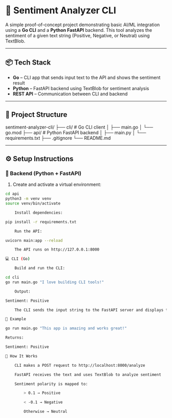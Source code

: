 # 🧠 Sentiment Analyzer CLI

A simple proof-of-concept project demonstrating basic AI/ML integration using a **Go CLI** and a **Python FastAPI** backend. This tool analyzes the sentiment of a given text string (Positive, Negative, or Neutral) using TextBlob.

---

## 📦 Tech Stack

- **Go** – CLI app that sends input text to the API and shows the sentiment result
- **Python** – FastAPI backend using TextBlob for sentiment analysis
- **REST API** – Communication between CLI and backend

---

## 📁 Project Structure

sentiment-analyzer-cli/ ├── cli/ # Go CLI client │ ├── main.go │ └── go.mod ├── api/ # Python FastAPI backend │ ├── main.py │ └── requirements.txt ├── .gitignore └── README.md


---

## ⚙️ Setup Instructions

### 🔧 Backend (Python + FastAPI)

1. Create and activate a virtual environment:

```bash
cd api
python3 -m venv venv
source venv/bin/activate

    Install dependencies:

pip install -r requirements.txt

    Run the API:

uvicorn main:app --reload

    The API runs on http://127.0.0.1:8000

💻 CLI (Go)

    Build and run the CLI:

cd cli
go run main.go "I love building CLI tools!"

    Output:

Sentiment: Positive

    The CLI sends the input string to the FastAPI server and displays the result.

🧪 Example

go run main.go "This app is amazing and works great!"

Returns:

Sentiment: Positive

🔮 How It Works

    CLI makes a POST request to http://localhost:8000/analyze

    FastAPI receives the text and uses TextBlob to analyze sentiment

    Sentiment polarity is mapped to:

        > 0.1 → Positive

        < -0.1 → Negative

        Otherwise → Neutral